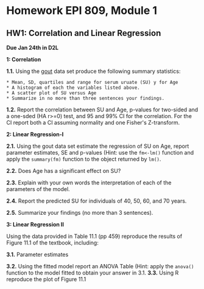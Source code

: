 # Homework EPI 809, Module 1

## HW1: Correlation and Linear Regression

**Due  Jan 24th in D2L**

**1: Correlation**
  
  **1.1.** Using the [gout](https://github.com/gdlc/EPI809/blob/master/gout.txt) data set produce the following summary statistics:
  
    * Mean, SD, quartiles and range for serum uruate (SU) y for Age
    * A histogram of each the variables listed above.
    * A scatter plot of SU versus Age
    * Summarize in no more than three sentences your findings.
   
  **1.2.** Report the correlation between SU and Age, p-values for two-sided and a one-sded (HA r>=0) test, and 95 and 99% CI for the correlation. For the CI report both a CI assuming normality and one Fisher's Z-transform.

 
**2: Linear Regression-I**

  **2.1.** Using the gout data set estimate the regression of SU on Age, report parameter estimates, SE and p-values (Hint: use the `fm<-lm()` function and apply the `summary(fm)` function to the object returned by `lm()`.
  
  **2.2.** Does Age has a significant effect on SU?
  
  **2.3.** Explain with your own words the interpretation of each of the parameters of the model.
  
  **2.4.** Report the predicted SU for individuals of 40, 50, 60, and 70 years.
  
  **2.5.** Summarize your findings (no more than 3 sentences).


**3: Linear Regression II**

Using the data provided in Table  11.1 (pp 459) reproduce the results of Figure 11.1 of the textbook, including:
  
  **3.1.** Parameter estimates
  
  **3.2.** Using the fitted model report an ANOVA Table (Hint: apply the `anova()` function to the model fitted to obtain your answer in 3.1.
  **3.3.** Using R reproduce the plot of Figure 11.1
